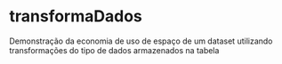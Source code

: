 # transformaDados
Demonstração da economia de uso de espaço de um dataset utilizando transformações do tipo de dados armazenados na tabela 
